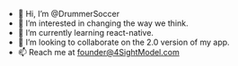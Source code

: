 - 👋 Hi, I’m @DrummerSoccer
- 👀 I’m interested in changing the way we think.
- 🌱 I’m currently learning react-native.
- 💞️ I’m looking to collaborate on the 2.0 version of my app.
- 📫 Reach me at founder@4SightModel.com

<!---
DrummerSoccer/DrummerSoccer is a ✨ special ✨ repository because its `README.md` (this file) appears on your GitHub profile.
You can click the Preview link to take a look at your changes.
--->
